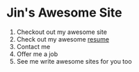 # Jin's Awesome Site
 
1. Checkout out my awesome site
2. Check out my awesome [resume](/resume)
3. Contact me
4. Offer me a job
5. See me write awesome sites for you too
